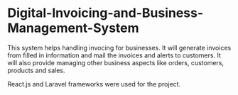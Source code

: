 # Digital-Invoicing-and-Business-Management-System

This system helps handling invocing for businesses.
It will generate invoices from filled in information and mail the invoices and alerts to customers.
It will also provide managing other business aspects like orders, customers, products and sales.

React.js and Laravel frameworks were used for the project.
